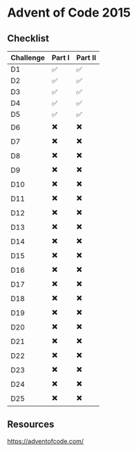 # Advent of Code 2015
## Checklist
Challenge | Part I | Part II |
:------------ | :-------------| :-------------| 
D1 | :white_check_mark: |  :white_check_mark: | 
D2 | :white_check_mark: |  :white_check_mark: | 
D3 | :white_check_mark: |  :white_check_mark: | 
D4 | :white_check_mark: |  :white_check_mark: | 
D5 | :white_check_mark: |  :white_check_mark: | 
D6 | :heavy_multiplication_x: |  :heavy_multiplication_x: | 
D7 | :heavy_multiplication_x: |  :heavy_multiplication_x: | 
D8 | :heavy_multiplication_x: |  :heavy_multiplication_x: | 
D9 | :heavy_multiplication_x: |  :heavy_multiplication_x: | 
D10 | :heavy_multiplication_x: |  :heavy_multiplication_x: | 
D11 | :heavy_multiplication_x: |  :heavy_multiplication_x: | 
D12 | :heavy_multiplication_x: |  :heavy_multiplication_x: | 
D13 | :heavy_multiplication_x: |  :heavy_multiplication_x: | 
D14 | :heavy_multiplication_x: |  :heavy_multiplication_x: | 
D15 | :heavy_multiplication_x: |  :heavy_multiplication_x: | 
D16 | :heavy_multiplication_x: |  :heavy_multiplication_x: | 
D17 | :heavy_multiplication_x: |  :heavy_multiplication_x: | 
D18 | :heavy_multiplication_x: |  :heavy_multiplication_x: | 
D19 | :heavy_multiplication_x: |  :heavy_multiplication_x: | 
D20 | :heavy_multiplication_x: |  :heavy_multiplication_x: | 
D21 | :heavy_multiplication_x: |  :heavy_multiplication_x: | 
D22 | :heavy_multiplication_x: |  :heavy_multiplication_x: | 
D23 | :heavy_multiplication_x: |  :heavy_multiplication_x: | 
D24 | :heavy_multiplication_x: |  :heavy_multiplication_x: | 
D25 | :heavy_multiplication_x: |  :heavy_multiplication_x: | 

## Resources
https://adventofcode.com/